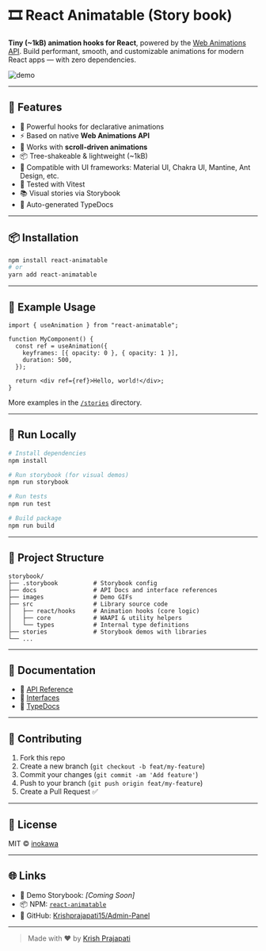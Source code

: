 # 🎞️ React Animatable (Story book)

**Tiny (~1kB) animation hooks for React**, powered by the [Web Animations API](https://developer.mozilla.org/en-US/docs/Web/API/Web_Animations_API). Build performant, smooth, and customizable animations for modern React apps — with zero dependencies.

![demo](./demo.gif)

---

## 🚀 Features

- 🔁 Powerful hooks for declarative animations
- ⚡ Based on native **Web Animations API**
- 🎯 Works with **scroll-driven animations**
- 📦 Tree-shakeable & lightweight (~1kB)
- 🎨 Compatible with UI frameworks: Material UI, Chakra UI, Mantine, Ant Design, etc.
- 🧪 Tested with Vitest
- 📚 Visual stories via Storybook
- 📘 Auto-generated TypeDocs

---

## 📦 Installation

```bash
npm install react-animatable
# or
yarn add react-animatable
```

---

## 🧩 Example Usage

```tsx
import { useAnimation } from "react-animatable";

function MyComponent() {
  const ref = useAnimation({
    keyframes: [{ opacity: 0 }, { opacity: 1 }],
    duration: 500,
  });

  return <div ref={ref}>Hello, world!</div>;
}
```

More examples in the [`/stories`](./stories) directory.

---

## 🧪 Run Locally

```bash
# Install dependencies
npm install

# Run storybook (for visual demos)
npm run storybook

# Run tests
npm run test

# Build package
npm run build
```

---

## 📁 Project Structure

```
storybook/
├── .storybook          # Storybook config
├── docs                # API Docs and interface references
├── images              # Demo GIFs
├── src                 # Library source code
│   ├── react/hooks     # Animation hooks (core logic)
│   ├── core            # WAAPI & utility helpers
│   └── types           # Internal type definitions
├── stories             # Storybook demos with libraries
└── ...
```

---

## 📘 Documentation

- 📄 [API Reference](./docs/API.md)
- 🧩 [Interfaces](./docs/interfaces)
- 📕 [TypeDocs](./lib/index.d.ts)

---

## 🤝 Contributing

1. Fork this repo
2. Create a new branch (`git checkout -b feat/my-feature`)
3. Commit your changes (`git commit -am 'Add feature'`)
4. Push to your branch (`git push origin feat/my-feature`)
5. Create a Pull Request ✅

---

## 📄 License

MIT © [inokawa](https://github.com/inokawa)

---

## 🌐 Links

- 🧠 Demo Storybook: _[Coming Soon]_
- 📦 NPM: [`react-animatable`](https://www.npmjs.com/package/react-animatable)
- 🐙 GitHub: [Krishprajapati15/Admin-Panel](https://github.com/Krishprajapati15/storybook)

---

> Made with ❤️ by [Krish Prajapati](https://github.com/Krishprajapati15)
